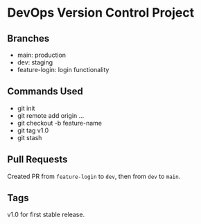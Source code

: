﻿# DevOps Version Control Project

## Branches
- main: production
- dev: staging
- feature-login: login functionality

## Commands Used
- git init
- git remote add origin ...
- git checkout -b feature-name
- git tag v1.0
- git stash

## Pull Requests
Created PR from `feature-login` to `dev`, then from `dev` to `main`.

## Tags
v1.0 for first stable release.

